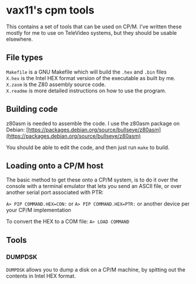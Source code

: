 # vax11's cpm tools

This contains a set of tools that can be used on CP/M. I've written these
mostly for me to use on TeleVideo systems, but they should be usable
elsewhere.

## File types

`Makefile` is a GNU Makefile which will build the `.hex` and `.bin` files   
`X.hex` is the Intel HEX format version of the executable as built by me.   
`X.zasm` is the Z80 assembly source code.   
`X.readme` is more detailed instructions on how to use the program.   

## Building code

z80asm is needed to assemble the code. I use the z80asm package on Debian:
[https://packages.debian.org/source/bullseye/z80asm](https://packages.debian.org/source/bullseye/z80asm)

You should be able to edit the code, and then just run `make` to build.

## Loading onto a CP/M host

The basic method to get these onto a CP/M system, is to do it over 
the console with a terminal emulator that lets you send an ASCII file,
or over another serial port associated with PTR:

`A> PIP COMMAND.HEX=CON:` or `A> PIP COMMAND.HEX=PTR:` or another device 
per your CP/M implementation

To convert the HEX to a COM file: `A> LOAD COMMAND`

## Tools

### DUMPDSK

`DUMPDSK` allows you to dump a disk on a CP/M machine, by spitting out
the contents in Intel HEX format.
